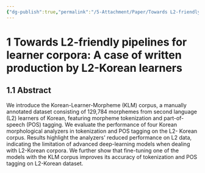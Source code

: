 ```yaml
---
{"dg-publish":true,"permalink":"/5-Attachment/Paper/Towards L2-friendly pipelines for learner corpora A case of written production by L2-Korean learners/"}
---
```


# 1 Towards L2-friendly pipelines for learner corpora: A case of written production by L2-Korean learners
## 1.1 Abstract
We introduce the Korean-Learner-Morpheme (KLM) corpus, a manually annotated dataset consisting of 129,784 morphemes from second language (L2) learners of Korean, featuring morpheme tokenization and part-of-speech (POS) tagging. We evaluate the performance of four Korean morphological analyzers in tokenization and POS tagging on the L2- Korean corpus. Results highlight the analyzers' reduced performance on L2 data, indicating the limitation of advanced deep-learning models when dealing with L2-Korean corpora. We further show that fine-tuning one of the models with the KLM corpus improves its accuracy of tokenization and POS tagging on L2-Korean dataset.